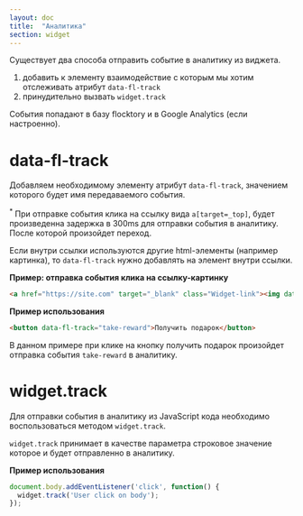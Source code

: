 ```yaml
---
layout: doc
title:  "Аналитика"
section: widget
---
```


Существует два способа отправить событие в аналитику из виджета.

1. добавить к элементу взаимодействие с которым мы хотим отслеживать атрибут `data-fl-track`
2. принудительно вызвать `widget.track`

События попадают в базу flocktory и в Google Analytics (если настроенно).


# data-fl-track

Добавляем необходимому элементу атрибут `data-fl-track`, значением которого будет имя передаваемого события.

<sup>*</sup> При отправке события клика на ссылку вида `a[target=_top]`, будет произведенна задержка в 300ms для отправки события в аналитику. После которой произойдет переход.

Если внутри ссылки используются другие html-элементы (например картинка), то `data-fl-track` нужно добавлять на элемент внутри ссылки.

**Пример: отправка события клика на ссылку-картинку**
```html
<a href="https://site.com" target="_blank" class="Widget-link"><img data-fl-track="click-link" class="Widget-img" src="http://www.fillmurray.com/50/50" width="50" height="50"></a>
```

**Пример использования**

```html
<button data-fl-track="take-reward">Получить подарок</button>
```

В данном примере при клике на кнопку получить подарок произойдет отправка события `take-reward` в аналитику.


# widget.track

Для отправки события в аналитику из JavaScript кода необходимо воспользоваться методом `widget.track`.

`widget.track` принимает в качестве параметра строковое значение которое и будет отправленно в аналитику.

**Пример использования**

```javascript
document.body.addEventListener('click', function() {
  widget.track('User click on body');
});
```


